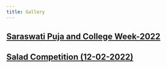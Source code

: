 ```yaml
---
title: Gallery
---
```

## [Saraswati Puja and College Week-2022](/gallery/cwsp)

## [Salad Competition (12-02-2022)](/gallery/sc)
